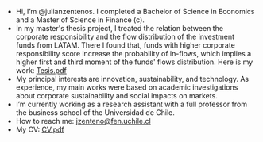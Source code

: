 - Hi, I’m @julianzentenos. I completed a Bachelor of Science in Economics and a Master of Science in Finance (c).
- In my master's thesis project, I treated the relation between the corporate responsibility and the flow distribution of the investment funds from LATAM.
  There I found that, funds with higher corporate responsibility score increase the probability of in-flows, which implies a higher first and third moment of the funds' flows distribution. Here is my work: [Tesis.pdf](https://github.com/user-attachments/files/16113348/Tesis_MgFinFT_Zenteno_J.pdf)
- My principal interests are innovation, sustainability, and technology. As experience, my main works were based on academic investigations about corporate sustainability and social impacts on markets.
- I’m currently working as a research assistant with a full professor from the business school of the Universidad de Chile.
- How to reach me: jzenteno@fen.uchile.cl
- My CV: [CV.pdf](https://github.com/user-attachments/files/16113179/CV.pdf)
